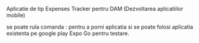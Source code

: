Aplicatie de tip Expenses Tracker pentru DAM (Dezvoltarea aplicatiilor mobile)

se poate rula comanda : <npx expo start> pentru a porni aplicatia si se poate folosi aplicatia existenta pe google play Expo Go pentru testare. 
